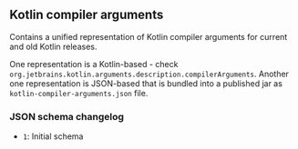 ## Kotlin compiler arguments

Contains a unified representation of Kotlin compiler arguments for current and old Kotlin releases.

One representation is a Kotlin-based - check `org.jetbrains.kotlin.arguments.description.compilerArguments`.
Another one representation is JSON-based that is bundled into a published jar as `kotlin-compiler-arguments.json` file.

### JSON schema changelog

- `1`: Initial schema
